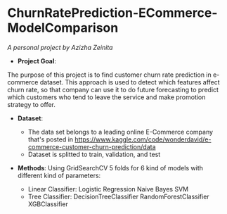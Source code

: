 # ChurnRatePrediction-ECommerce-ModelComparison

*A personal project by Azizha Zeinita*

* **Project Goal**: 

The purpose of this project is to find customer churn rate prediction in e-commerce dataset. This approach is used to detect which features affect churn rate, so that company can use it to do future forecasting to predict which customers who tend to leave the service and make promotion strategy to offer.


* **Dataset**:
  * The data set belongs to a leading online E-Commerce company that's posted in https://www.kaggle.com/code/wonderdavid/e-commerce-customer-churn-prediction/data
  * Dataset is splitted to train, validation, and test


* **Methods**: 
  Using GridSearchCV 5 folds for 6 kind of models with different kind of parameters:
    * Linear Classifier:
    Logistic Regression
    Naive Bayes
    SVM
    * Tree Classifier:
    DecisionTreeClassifier
    RandomForestClassifier
    XGBClassifier
